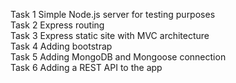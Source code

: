 Task 1 Simple Node.js server for testing purposes </br>
Task 2 Express routing </br>
Task 3 Express static site with MVC architecture </br>
Task 4 Adding bootstrap </br>
Task 5 Adding MongoDB and Mongoose connection </br>
Task 6 Adding a REST API to the app </br>

